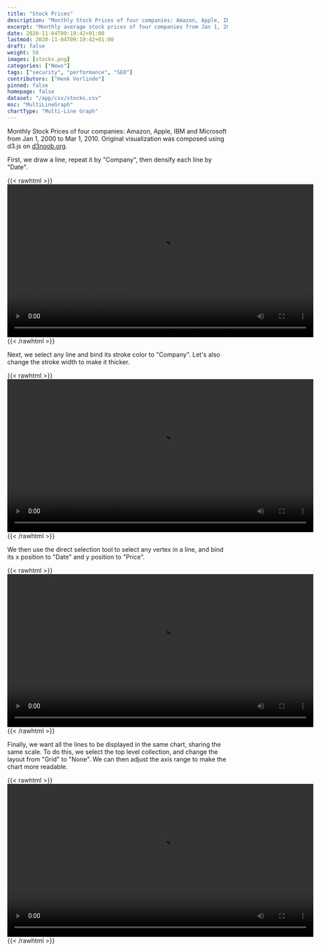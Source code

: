 ```yaml
---
title: "Stock Prices"
description: "Monthly Stock Prices of four companies: Amazon, Apple, IBM and Microsoft from Jan 1, 2000 to Mar 1, 2010. Original visualization was composed using d3.js on d3noob.org"
excerpt: "Monthly average stock prices of four companies from Jan 1, 2000 to Mar 1, 2010."
date: 2020-11-04T09:19:42+01:00
lastmod: 2020-11-04T09:19:42+01:00
draft: false
weight: 50
images: [stocks.png]
categories: ["News"]
tags: ["security", "performance", "SEO"]
contributors: ["Henk Verlinde"]
pinned: false
homepage: false
dataset: "/app/csv/stocks.csv"
msc: "MultiLineGraph"
chartType: "Multi-Line Graph"
---
```

Monthly Stock Prices of four companies: Amazon, Apple, IBM and Microsoft from Jan 1, 2000 to Mar 1, 2010. Original visualization was composed using d3.js on [d3noob.org](https://bl.ocks.org/d3noob/08af723fe615c08f9536f656b55755b4).

First, we draw a line, repeat it by "Company", then densify each line by "Date". 

{{< rawhtml >}} 
<video width=700px class="tutorial-video" controls>
    <source src="/videos/gallery/stocks-1.mov" type="video/mp4">
    Your browser does not support the video tag.  
</video>
{{< /rawhtml >}}

Next, we select any line and bind its stroke color to "Company". Let's also change the stroke width to make it thicker.

{{< rawhtml >}} 
<video width=700px class="tutorial-video" controls>
    <source src="/videos/gallery/stocks-2.mov" type="video/mp4">
    Your browser does not support the video tag.  
</video>
{{< /rawhtml >}}

We then use the direct selection tool to select any vertex in a line, and bind its x position to "Date" and y position to "Price".


{{< rawhtml >}} 
<video width=700px class="tutorial-video" controls>
    <source src="/videos/gallery/stocks-3.mov" type="video/mp4">
    Your browser does not support the video tag.  
</video>
{{< /rawhtml >}}

Finally, we want all the lines to be displayed in the same chart, sharing the same scale. To do this, we select the top level collection, and change the layout from "Grid" to "None". We can then adjust the axis range to make the chart more readable.

{{< rawhtml >}} 
<video width=700px class="tutorial-video" controls>
    <source src="/videos/gallery/stocks-4.mov" type="video/mp4">
    Your browser does not support the video tag.  
</video>
{{< /rawhtml >}}
